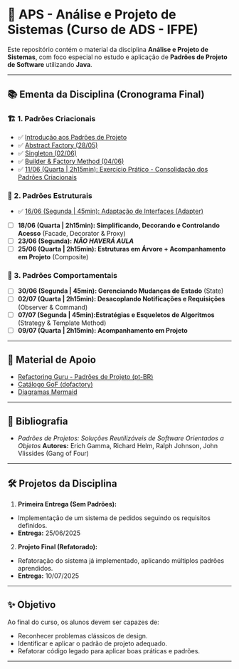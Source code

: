 # 📘 APS - Análise e Projeto de Sistemas (Curso de ADS - IFPE)

Este repositório contém o material da disciplina **Análise e Projeto de Sistemas**, com foco especial no estudo e aplicação de **Padrões de Projeto de Software** utilizando **Java**.

---

## 📚 Ementa da Disciplina (Cronograma Final)

### 🏗️ 1. Padrões Criacionais
- ✅ [Introdução aos Padrões de Projeto](1-introducao.md)
- ✅ [Abstract Factory (28/05)](1-criacionais/1-abstract_factory.md)
- ✅ [Singleton (02/06)](1-criacionais/2-singleton.md)
- ✅ [Builder & Factory Method (04/06)](1-criacionais/3-builder.md)
- ✅ [11/06 (Quarta | 2h15min): Exercício Prático - Consolidação dos Padrões Criacionais](1-criacionais/5-exercicio.md)

### 🧩 2. Padrões Estruturais
- ✅ [16/06 (Segunda | 45min): Adaptação de Interfaces (Adapter)](2-estruturais/6-adapter.md)
- [ ] **18/06 (Quarta | 2h15min): Simplificando, Decorando e Controlando Acesso** (Facade, Decorator & Proxy)
- [ ] **23/06 (Segunda):** ***NÃO HAVERÁ AULA***
- [ ] **25/06 (Quarta | 2h15min): Estruturas em Árvore + Acompanhamento em Projeto** (Composite)

### 🔁 3. Padrões Comportamentais

- [ ] **30/06 (Segunda | 45min): Gerenciando Mudanças de Estado** (State)
- [ ] **02/07 (Quarta | 2h15min): Desacoplando Notificações e Requisições** (Observer & Command)
- [ ] **07/07 (Segunda | 45min):Estratégias e Esqueletos de Algoritmos** (Strategy & Template Method)
- [ ] **09/07 (Quarta | 2h15min): Acompanhamento em Projeto**

---

## 🧠 Material de Apoio

- [Refactoring Guru - Padrões de Projeto (pt-BR)](https://refactoring.guru/pt-br/design-patterns)
- [Catálogo GoF (dofactory)](https://www.dofactory.com/net/design-patterns)
- [Diagramas Mermaid](https://mermaid.js.org/)

---

## 📖 Bibliografia

- *Padrões de Projetos: Soluções Reutilizáveis de Software Orientados a Objetos*
  **Autores:** Erich Gamma, Richard Helm, Ralph Johnson, John Vlissides (Gang of Four)

---

## 🛠️ Projetos da Disciplina

1.  **Primeira Entrega (Sem Padrões):**
  - Implementação de um sistema de pedidos seguindo os requisitos definidos.
  - **Entrega:** 25/06/2025

2.  **Projeto Final (Refatorado):**
  - Refatoração do sistema já implementado, aplicando múltiplos padrões aprendidos.
  - **Entrega:** 10/07/2025

---

## ✨ Objetivo

Ao final do curso, os alunos devem ser capazes de:

- Reconhecer problemas clássicos de design.
- Identificar e aplicar o padrão de projeto adequado.
- Refatorar código legado para aplicar boas práticas e padrões.

---